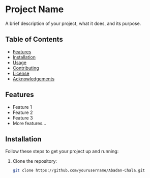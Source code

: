 # Project Name

A brief description of your project, what it does, and its purpose.

## Table of Contents

- [Features](#features)
- [Installation](#installation)
- [Usage](#usage)
- [Contributing](#contributing)
- [License](#license)
- [Acknowledgements](#acknowledgements)

## Features

- Feature 1
- Feature 2
- Feature 3
- More features...

## Installation

Follow these steps to get your project up and running:

1. Clone the repository:
   ```bash
   git clone https://github.com/yourusername/Abadan-Chala.git

